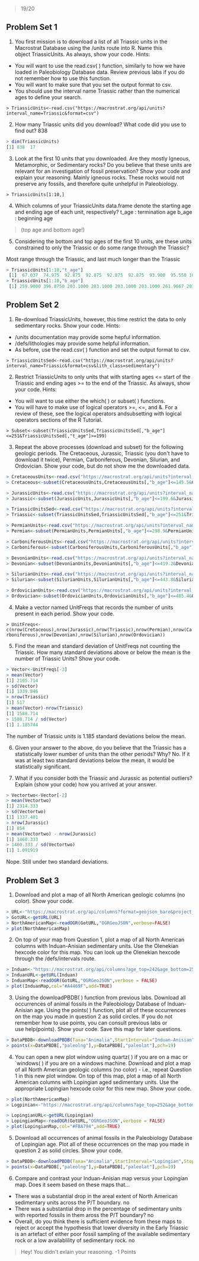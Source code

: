 > 19/20

## Problem Set 1
1) You first mission is to download a list of all Triassic units in the Macrostrat Database using the /units route into R. Name this object TriassicUnits. As always, show your code.
Hints:
* You will want to use the read.csv( ) function, similarly to how we have loaded in Paleobiology Database data. Review previous labs if you do not remember how to use this function.
* You will want to make sure that you set the output format to csv.
* You should use the interval name Triassic rather than the numerical ages to define your search.


`> TriassicUnits<-read.csv("https://macrostrat.org/api/units?interval_name=Triassic&format=csv")`

2) How many Triassic units did you download? What code did you use to find out?
838

````R
> dim(TriassicUnits)
[1] 838  17
````

3) Look at the first 10 units that you downloaded. Are they mostly Igneous, Metamorphic, or Sedimentary rocks? Do you believe that these units are relevant for an investigation of fossil preservation? Show your code and explain your reasoning.
Mainly igneous rocks. These rocks would not preserve any fossils, and therefore quite unhelpful in Paleobiology. 

`> TriassicUnits[1:10,]`

4) Which columns of your TriassicUnits data.frame denote the starting age and ending age of each unit, respectively?
t_age : termination age
b_age : beginning age

> (top age and bottom age!)

5) Considering the bottom and top ages of the first 10 units, are these units constrained to only the Triassic or do some range through the Triassic?

Most range through the Triassic, and last much longer than the Triassic 
````R
> TriassicUnits[1:10,"t_age"]
 [1]  67.037  74.975  92.875  92.875  92.875  92.875  93.900  95.550 100.500 103.625
> TriassicUnits[1:10,"b_age"]
 [1] 259.9000 396.8750 203.1000 203.1000 203.1000 203.1000 261.9667 203.1000 396.8750 249.1750
````

## Problem Set 2
1) Re-download TriassicUnits, however, this time restrict the data to only sedimentary rocks. Show your code.
Hints:
* /units documentation may provide some hepful information.
* /defs/lithologies may provide some helpful information.
* As before, use the read.csv( ) function and set the output format to csv.


`> TriassicUnitsSed<-read.csv("https://macrostrat.org/api/units?interval_name=Triassic&format=csv&lith_class=sedimentary")`

2) Restrict TriassicUnits to only units that with starting ages <= start of the Triassic and ending ages >= to the end of the Triassic. As always, show your code.
Hints:
* You will want to use either the which( ) or subset( ) functions.
* You will have to make use of logical operators >=, <=, and &. For a review of these, see the logical operators andsubsetting with logical operators sections of the R Tutorial.

`> Subset<-subset(TriassicUnitsSed,TriassicUnitsSed[,"b_age"]<=251&TriassicUnitsSed[,"t_age"]>=199)`

3) Repeat the above processes (download and subset) for the following geologic periods. The Cretaceous, Jurassic, Triassic (you don't have to download it twice), Permian, Carboniferous, Devonian, Silurian, and Ordovician. Show your code, but do not show me the downloaded data.

````R
> CretaceousUnits<-read.csv("https://macrostrat.org/api/units?interval_name=Cretaceous&format=csv&lith_class=sedimentary")
> Cretaceous<-subset(CretaceousUnits,CretaceousUnits[,"b_age"]<=145.5&CretaceousUnits[,"t_age"]>=65.5)

> JurassicUnits<-read.csv("https://macrostrat.org/api/units?interval_name=Jurassic&format=csv&lith_class=sedimentary")
> Jurassic<-subset(JurassicUnits,JurassicUnits[,"b_age"]<=199.6&JurassicUnits[,"t_age"]>=145.5)

> TriassicUnitsSed<-read.csv("https://macrostrat.org/api/units?interval_name=Triassic&format=csv&lith_class=sedimentary")
> Triassic<-subset(TriassicUnitsSed,TriassicUnitsSed[,"b_age"]<=251&TriassicUnitsSed[,"t_age"]>=199)

> PermianUnits<-read.csv("https://macrostrat.org/api/units?interval_name=Permian&format=csv&lith_class=sedimentary")
> Permian<-subset(PermianUnits,PermianUnits[,"b_age"]<=298.9&PermianUnits[,"t_age"]>=252.17)

> CarboniferousUnits<-read.csv("https://macrostrat.org/api/units?interval_name=Carboniferous&format=csv&lith_class=sedimentary")
> Carboniferous<-subset(CarboniferousUnits,CarboniferousUnits[,"b_age"]<=359.2&CarboniferousUnits[,"t_age"]>=299)

> DevonianUnits<-read.csv("https://macrostrat.org/api/units?interval_name=Devonian&format=csv&lith_class=sedimentary")
> Devonian<-subset(DevonianUnits,DevonianUnits[,"b_age"]<=419.2&DevonianUnits[,"t_age"]>=358.9)

> SilurianUnits<-read.csv("https://macrostrat.org/api/units?interval_name=Silurian&format=csv&lith_class=sedimentary")
> Silurian<-subset(SilurianUnits,SilurianUnits[,"b_age"]<=443.8&SilurianUnits[,"t_age"]>=419.2)

> OrdovicianUnits<-read.csv("https://macrostrat.org/api/units?interval_name=Ordovician&format=csv&lith_class=sedimentary")
> Ordovician<-subset(OrdovicianUnits,OrdovicianUnits[,"b_age"]<=485.4&OrdovicianUnits[,"t_age"]>=443.8)
````

4) Make a vector named UnitFreqs that records the number of units present in each period. Show your code.

`> UnitFreqs<-c(nrow(Cretaceous),nrow(Jurassic),nrow(Triassic),nrow(Permian),nrow(Carboniferous),nrow(Devonian),nrow(Silurian),nrow(Ordovician))`
	

5) Find the mean and standard deviation of UnitFreqs not counting the Triassic. How many standard deviations above or below the mean is the number of Triassic Units? Show your code.

````R
> Vector<-UnitFreqs[-3]
> mean(Vector)
[1] 2105.714
> sd(Vector)
[1] 1339.846
> nrow(Triassic)
[1] 517
> mean(Vector)-nrow(Triassic)
[1] 1588.714
> 1588.714 / sd(Vector)
[1] 1.185744
````

The number of Triassic units is 1.185 standard deviations below the mean.

6) Given your answer to the above, do you believe that the Triassic has a statistically lower number of units than the other periods? Why?
No. If it was at least two standard deviations below the mean, it would be statistically significant. 

7) What if you consider both the Triassic and Jurassic as potential outliers? Explain (show your code) how you arrived at your answer.
````R
> Vectortwo<-Vector[-2]
> mean(Vectortwo)
[1] 2314.333
> sd(Vectortwo)
[1] 1337.401
> nrow(Jurassic)
[1] 854
> mean(Vectortwo) - nrow(Jurassic)
[1] 1460.333
> 1460.333 / sd(Vectortwo)
[1] 1.091919
````

Nope. Still under two standard deviations. 

## Problem Set 3
1) Download and plot a map of all North American geologic columns (no color). Show your code.
````R
> URL<-"https://macrostrat.org/api/columns?format=geojson_bare&project_id=1"
> GotURL<-getURL(URL)
> NorthAmericanMap<-readOGR(GotURL,"OGRGeoJSON",verbose=FALSE)
> plot(NorthAmericanMap)
````

2) On top of your map from Question 1, plot a map of all North American columns with Induan-Anisian sedimentary units. Use the Olenekian hexcode color for this map. You can look up the Olenekian hexcode through the /defs/intervals route.

````R
> Induan<-"https://macrostrat.org/api/columns?age_top=242&age_bottom=252&lith_class=sedimentary&format=geojson_bare&project_id=1"
> InduanURL<-getURL(Induan)
> InduanMap<-readOGR(GotURL,"OGRGeoJSON",verbose = FALSE)
> plot(InduanMap,col="#A4469F",add=TRUE)
````

3) Using the downloadPBDB( ) function from previous labs. Download all occurrences of animal fossils in the Paleobiology Database of Induan-Anisian age. Using the points( ) function, plot all of these occurrences on the map you made in question 2 as solid circles. If you do not remember how to use points, you can consult previous labs or use help(points). Show your code. Save this map for later questions.

````R
> DataPBDB<-downloadPBDB(Taxa="Animalia",StartInterval="Induan-Anisian",StopInterval="Induan-Anisian")
> points(x=DataPBDB[,"paleolng"],y=DataPBDB[,"paleolat"],pch=19)
````

4) You can open a new plot window using quartz( ) if you are on a mac or `windows( ) if you are on a windows machine. Download and plot a map of all North American geologic columns (no color) - i.e., repeat Question 1 in this new plot window. On top of this map, plot a map of all North American columns with Lopingian aged sedimentary units. Use the appropriate Lopingian hexcode color for this new map. Show your code.

````R
> plot(NorthAmericanMap)
> Logpinian<-"https://macrostrat.org/api/columns?age_top=252&age_bottom=259&lith_class=sedimentary&format=geojson_bare&project_id=1"

> LopingianURL<-getURL(Lopingian)
> LopingianMap<-readOGR(GotURL,"OGRGeoJSON",verbose = FALSE)
> plot(LopingianMap,col="#FBA794",add=TRUE)
````

5) Download all occurrences of animal fossils in the Paleobiology Database of Lopingian age. Plot all of these occurrences on the map you made in question 2 as solid circles. Show your code.

````R
> DataPBDB<-downloadPBDB(Taxa="Animalia",StartInterval="Lopingian",StopInterval="Lopingian")
> points(x=DataPBDB[,"paleolng"],y=DataPBDB[,"paleolat"],pch=19)
````

6) Compare and contrast your Induan-Anisian map versus your Lopingian map. Does it seem based on these maps that...
* There was a substantial drop in the areal extent of North American sedimentary units across the P/T boundary.
no
* There was a substantial drop in the percentage of sedimentary units with reported fossils in them aross the P/T boundary?
no
* Overall, do you think there is sufficient evidence from these maps to reject or accept the hypothesis that lower diversity in the Early Triassic is an artefact of either poor fossil sampling of the available sedimentary rock or a low availablility of sedimentary rock.
no


> Hey! You didn't exlain your reasoning. -1 Points

